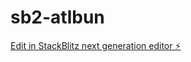 # sb2-atlbun

[Edit in StackBlitz next generation editor ⚡️](https://stackblitz.com/~/github.com/cc9524/sb2-atlbun)